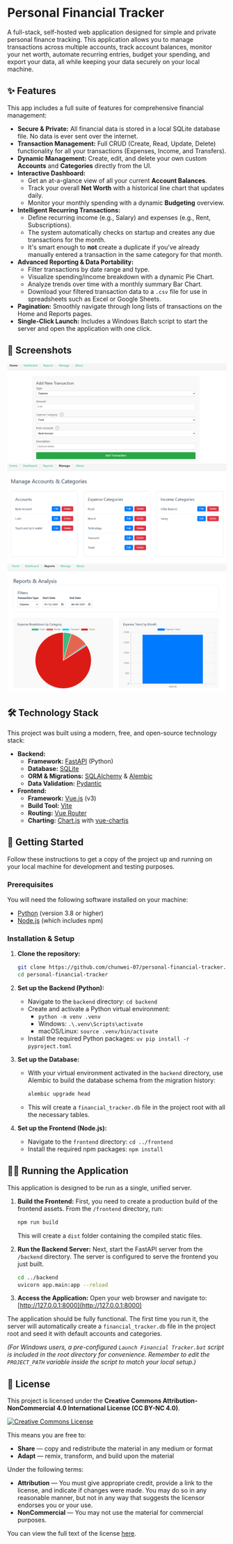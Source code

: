 # Personal Financial Tracker

A full-stack, self-hosted web application designed for simple and private personal finance tracking. This application allows you to manage transactions across multiple accounts, track account balances, monitor your net worth, automate recurring entries, budget your spending, and export your data, all while keeping your data securely on your local machine.

## ✨ Features

This app includes a full suite of features for comprehensive financial management:

*   **Secure & Private:** All financial data is stored in a local SQLite database file. No data is ever sent over the internet.
*   **Transaction Management:** Full CRUD (Create, Read, Update, Delete) functionality for all your transactions (Expenses, Income, and Transfers).
*   **Dynamic Management:** Create, edit, and delete your own custom **Accounts** and **Categories** directly from the UI.
*   **Interactive Dashboard:**
    *   Get an at-a-glance view of all your current **Account Balances**.
    *   Track your overall **Net Worth** with a historical line chart that updates daily.
    *   Monitor your monthly spending with a dynamic **Budgeting** overview.
*   **Intelligent Recurring Transactions:**
    *   Define recurring income (e.g., Salary) and expenses (e.g., Rent, Subscriptions).
    *   The system automatically checks on startup and creates any due transactions for the month.
    *   It's smart enough to **not** create a duplicate if you've already manually entered a transaction in the same category for that month.
*   **Advanced Reporting & Data Portability:**
    *   Filter transactions by date range and type.
    *   Visualize spending/income breakdown with a dynamic Pie Chart.
    *   Analyze trends over time with a monthly summary Bar Chart.
    *   Download your filtered transaction data to a `.csv` file for use in spreadsheets such as Excel or Google Sheets.
*   **Pagination:** Smoothly navigate through long lists of transactions on the Home and Reports pages.
*   **Single-Click Launch:** Includes a Windows Batch script to start the server and open the application with one click.

## 📸 Screenshots

![Home Page](screenshots/home.png)
![Manage Page](screenshots/manage.png)
![Reports Page](screenshots/reports.png)

## 🛠️ Technology Stack

This project was built using a modern, free, and open-source technology stack:

*   **Backend:**
    *   **Framework:** [FastAPI](https://fastapi.tiangolo.com/) (Python)
    *   **Database:** [SQLite](https://www.sqlite.org/index.html)
    *   **ORM & Migrations:** [SQLAlchemy](https://www.sqlalchemy.org/) & [Alembic](https://alembic.sqlalchemy.org/)
    *   **Data Validation:** [Pydantic](https://pydantic-docs.helpmanual.io/)
*   **Frontend:**
    *   **Framework:** [Vue.js](https://vuejs.org/) (v3)
    *   **Build Tool:** [Vite](https://vitejs.dev/)
    *   **Routing:** [Vue Router](https://router.vuejs.org/)
    *   **Charting:** [Chart.js](https://www.chartjs.org/) with [vue-chartjs](https://vue-chartjs.org/)

## 🚀 Getting Started

Follow these instructions to get a copy of the project up and running on your local machine for development and testing purposes.

### Prerequisites

You will need the following software installed on your machine:

*   [Python](https://www.python.org/downloads/) (version 3.8 or higher)
*   [Node.js](https://nodejs.org/) (which includes npm)

### Installation & Setup

1.  **Clone the repository:**
    ```bash
    git clone https://github.com/chunwei-07/personal-financial-tracker.git
    cd personal-financial-tracker
    ```

2.  **Set up the Backend (Python):**
    *   Navigate to the `backend` directory: `cd backend`
    *   Create and activate a Python virtual environment:
        *   `python -m venv .venv`
        *   Windows: `.\.venv\Scripts\activate`
        *   macOS/Linux: `source .venv/bin/activate`
    *   Install the required Python packages: `uv pip install -r pyproject.toml`

3.  **Set up the Database:**
    *   With your virtual environment activated in the `backend` directory, use Alembic to build the database schema from the migration history:
        ```bash
        alembic upgrade head
        ```
    *   This will create a `financial_tracker.db` file in the project root with all the necessary tables.

4.  **Set up the Frontend (Node.js):**
    *   Navigate to the `frontend` directory: `cd ../frontend`
    *   Install the required npm packages: `npm install`

## 🏃‍♂️ Running the Application

This application is designed to be run as a single, unified server.

1.  **Build the Frontend:**
    First, you need to create a production build of the frontend assets. From the `/frontend` directory, run:
    ```bash
    npm run build
    ```
    This will create a `dist` folder containing the compiled static files.

2.  **Run the Backend Server:**
    Next, start the FastAPI server from the `/backend` directory. The server is configured to serve the frontend you just built.
    ```bash
    cd ../backend
    uvicorn app.main:app --reload
    ```

3.  **Access the Application:**
    Open your web browser and navigate to:
    [http://127.0.0.1:8000](http://127.0.0.1:8000)

The application should be fully functional. The first time you run it, the server will automatically create a `financial_tracker.db` file in the project root and seed it with default accounts and categories.

*(For Windows users, a pre-configured `Launch Financial Tracker.bat` script is included in the root directory for convenience. Remember to edit the `PROJECT_PATH` variable inside the script to match your local setup.)*

## 📝 License

This project is licensed under the **Creative Commons Attribution-NonCommercial 4.0 International License (CC BY-NC 4.0)**.

<a rel="license" href="http://creativecommons.org/licenses/by-nc/4.0/"><img alt="Creative Commons License" style="border-width:0" src="https://i.creativecommons.org/l/by-nc/4.0/88x31.png" /></a>

This means you are free to:

*   **Share** — copy and redistribute the material in any medium or format
*   **Adapt** — remix, transform, and build upon the material

Under the following terms:

*   **Attribution** — You must give appropriate credit, provide a link to the license, and indicate if changes were made. You may do so in any reasonable manner, but not in any way that suggests the licensor endorses you or your use.
*   **NonCommercial** — You may not use the material for commercial purposes.

You can view the full text of the license [here](http://creativecommons.org/licenses/by-nc/4.0/).
